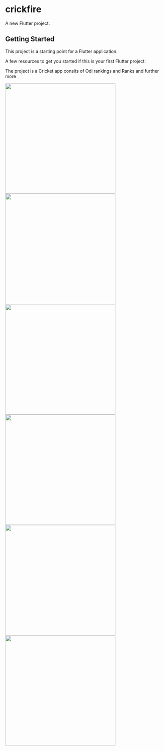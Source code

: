 # crickfire

A new Flutter project.

## Getting Started

This project is a starting point for a Flutter application.

A few resources to get you started if this is your first Flutter project:

The project is a Cricket app consits of Odi rankings and Ranks and further more

<div class="well text-center">
    <div class="col-md-6">
        <img src="assets/images/1.png" width = "350px">
    </div>
    <div class="col-md-6">
        <img src="assets/images/2.png" width = "350px" >
    </div>
    <div class="col-md-6">
        <img src="assets/images/3.png" width = "350px">
    </div>
    <div class="col-md-6"
        <img src="assets/images/4.png" width = "350px">
    </div>
    <div class="col-md-6">
        <img src="assets/images/5.png" width = "350px">
    </div>
    <div class="col-md-6">
        <img src="assets/images/6.png" width = "350px">
    </div>
    <div class="col-md-6">
        <img src="assets/images/7.png" width = "350px">
    </div>
</div>


